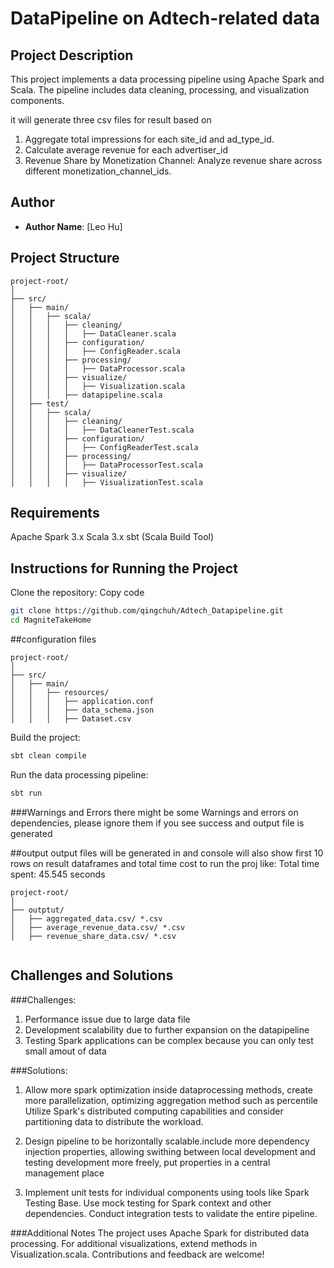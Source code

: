 # DataPipeline on Adtech-related data


## Project Description

This project implements a data processing 
pipeline using Apache Spark and Scala. The pipeline includes data cleaning, 
processing, and visualization components.

it will generate three csv files for result based on 

1. Aggregate total impressions for each site_id and ad_type_id.
2. Calculate average revenue for each advertiser_id
3. Revenue Share by Monetization Channel: Analyze revenue share across different monetization_channel_ids.

## Author

- **Author Name**: [Leo Hu]


## Project Structure

```plaintext
project-root/
│
├── src/
│   ├── main/
│   │   ├── scala/
│   │   │   ├── cleaning/
│   │   │   │   ├── DataCleaner.scala
│   │   │   ├── configuration/
│   │   │   │   ├── ConfigReader.scala
│   │   │   ├── processing/
│   │   │   │   ├── DataProcessor.scala
│   │   │   ├── visualize/
│   │   │   │   ├── Visualization.scala
│   │   │   ├── datapipeline.scala
│   ├── test/
│   │   ├── scala/
│   │   │   ├── cleaning/
│   │   │   │   ├── DataCleanerTest.scala
│   │   │   ├── configuration/
│   │   │   │   ├── ConfigReaderTest.scala
│   │   │   ├── processing/
│   │   │   │   ├── DataProcessorTest.scala
│   │   │   ├── visualize/
│   │   │   │   ├── VisualizationTest.scala

```
## Requirements
Apache Spark 3.x
Scala 3.x
sbt (Scala Build Tool)


## Instructions for Running the Project
Clone the repository:
Copy code
```bash
git clone https://github.com/qingchuh/Adtech_Datapipeline.git
cd MagniteTakeHome
```


##configuration files
```plaintext
project-root/
│
├── src/
│   ├── main/
│   │   ├── resources/
│   │   │   ├── application.conf
│   │   │   ├── data_schema.json
│   │   │   ├── Dataset.csv
```

Build the project:

```bash
sbt clean compile
```
Run the data processing pipeline:
```bash
sbt run
```

###Warnings and Errors
there might be some Warnings and errors on dependencies, please ignore them 
if you see success and output file is generated


##output 
output files will be generated in 
and console will also show first 10 rows on result dataframes
and total time cost to run the proj like:
Total time spent: 45.545 seconds

```plaintext
project-root/
│
├── outptut/
│   ├── aggregated_data.csv/ *.csv
│   ├── average_revenue_data.csv/ *.csv
│   ├── revenue_share_data.csv/ *.csv


```

## Challenges and Solutions

###Challenges: 
1. Performance issue due to large data file
2. Development scalability due to further expansion on the datapipeline
3. Testing Spark applications can be complex because you can only test small amout of data

###Solutions: 
1. Allow more spark optimization inside dataprocessing methods, 
create more parallelization, 
optimizing aggregation method such as percentile
Utilize Spark's distributed computing capabilities 
and consider partitioning data to distribute the workload.

2. Design pipeline to be horizontally scalable.include more 
   dependency injection properties, allowing swithing between local development
   and testing development more freely, put properties in a central management 
   place
   
3. Implement unit tests for individual components using tools like Spark Testing Base. 
   Use mock testing for Spark context and other dependencies. 
   Conduct integration tests to validate the entire pipeline.


###Additional Notes
The project uses Apache Spark for distributed data processing.
For additional visualizations, extend methods in Visualization.scala.
Contributions and feedback are welcome!
